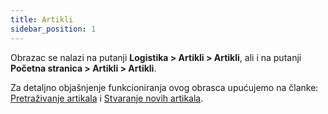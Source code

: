 ```yaml
---
title: Artikli
sidebar_position: 1
---
```


Obrazac se nalazi na putanji **Logistika > Artikli > Artikli**, ali i na putanji **Početna stranica > Artikli > Artikli**.

Za detaljno objašnjenje funkcioniranja ovog obrasca upućujemo na članke: [Pretraživanje artikala](/docs/erp-home/registers/items/search-items) i [Stvaranje novih artikala](/docs/erp-home/registers/items/create-new-item).